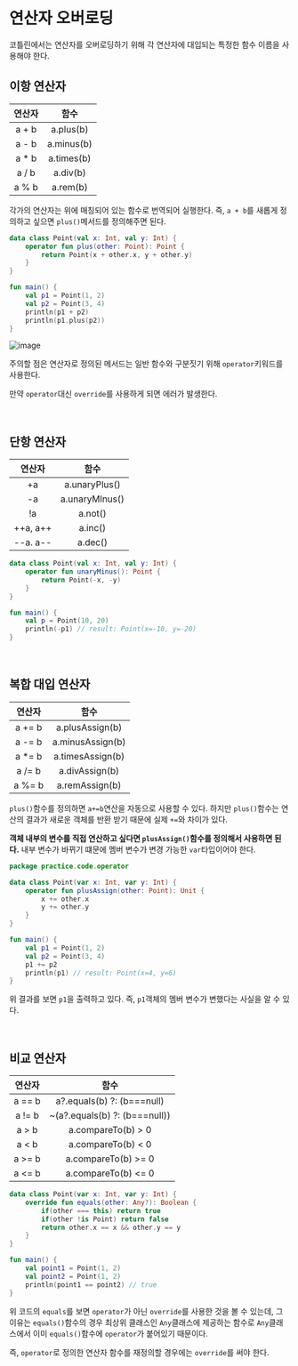 # 연산자 오버로딩

코틀린에서는 연산자를 오버로딩하기 위해 각 연산자에 대입되는 특정한 함수 이름을 사용해야 한다.

## 이항 연산자

| 연산자 |    함수    |
| :----: | :--------: |
| a + b  | a.plus(b)  |
| a - b  | a.minus(b) |
| a * b  | a.times(b) |
| a / b  |  a.div(b)  |
| a % b  |  a.rem(b)  |

각가의 연산자는 위에 매칭되어 있는 함수로 번역되어 실행한다. 즉, `a + b`를 새롭게 정의하고 싶으면 `plus()`메서드를 정의해주면 된다.

~~~kotlin
data class Point(val x: Int, val y: Int) {
    operator fun plus(other: Point): Point {
        return Point(x + other.x, y + other.y)
    }
}

fun main() {
    val p1 = Point(1, 2)
    val p2 = Point(3, 4)
    println(p1 + p2)
    println(p1.plus(p2))
}
~~~

![image](https://user-images.githubusercontent.com/43977617/126761079-6046602a-c491-4569-aeee-fc74a27b030c.png)

주의할 점은 연산자로 정의된 메서드는 일반 함수와 구분짓기 위해 `operator`키워드를 사용한다.

만약 `operator`대신 `override`를 사용하게 되면 에러가 발생한다.

</br >

## 단항 연산자

|  연산자  |      함수      |
| :------: | :------------: |
|    +a    | a.unaryPlus()  |
|    -a    | a.unaryMlnus() |
|    !a    |    a.not()     |
| ++a, a++ |    a.inc()     |
| --a. a-- |    a.dec()     |



```kotlin
data class Point(val x: Int, val y: Int) {
    operator fun unaryMinus(): Point {
        return Point(-x, -y)
    }
}

fun main() {
    val p = Point(10, 20)
    println(-p1) // result: Point(x=-10, y=-20)
}
```

</br >

## 복합 대입 연산자

| 연산자 |       함수       |
| :----: | :--------------: |
| a += b | a.plusAssign(b)  |
| a -= b | a.minusAssign(b) |
| a *= b | a.timesAssign(b) |
| a /= b |  a.divAssign(b)  |
| a %= b |  a.remAssign(b)  |

`plus()`함수를 정의하면 `a+=b`연산을 자동으로 사용할 수 있다. 하지만 `plus()`함수는 연산의 결과가 새로운 객체를 반환 받기 때문에 실제 `+=`와 차이가 있다.

**객체 내부의 변수를 직접 연산하고 싶다면 `plusAssign()`함수를 정의해서 사용하면 된다.** 내부 변수가 바뀌기 떄문에 멤버 변수가 변경 가능한 `var`타입이어야 한다.

~~~kotlin
package practice.code.operator

data class Point(var x: Int, var y: Int) {
    operator fun plusAssign(other: Point): Unit {
        x += other.x
        y += other.y
    }
}

fun main() {
    val p1 = Point(1, 2)
    val p2 = Point(3, 4)
    p1 += p2
    println(p1) // result: Point(x=4, y=6)
}
~~~

위 결과를 보면 `p1`을 출력하고 있다. 즉, `p1`객체의 멤버 변수가 변했다는 사실을 알 수 있다.

</br >

## 비교 연산자

| 연산자 |             함수              |
| :----: | :---------------------------: |
| a == b |  a?.equals(b) ?: (b===null)   |
| a != b | ~(a?.equals(b) ?: (b===null)) |
| a > b  |      a.compareTo(b) > 0       |
| a < b  |      a.compareTo(b) < 0       |
| a >= b |      a.compareTo(b) >= 0      |
| a <= b |      a.compareTo(b) <= 0      |

~~~kotlin
data class Point(var x: Int, var y: Int) {
    override fun equals(other: Any?): Boolean {
        if(other === this) return true
        if(other !is Point) return false
        return other.x == x && other.y == y
    }
}

fun main() {
    val point1 = Point(1, 2)
    val point2 = Point(1, 2)
    println(point1 == point2) // true
}
~~~

위 코드의 `equals`를 보면 `operator`가 아닌 `override`를 사용한 것을 볼 수 있는데, 그 이유는 `equals()`함수의 경우 최상위 클래스인 `Any`클래스에 제공하는 함수로 `Any`클래스에서 이미 `equals()`함수에 `operator`가 붙어있기 때문이다.

즉, `operator`로 정의한 연산자 함수를 재정의할 경우에는 `override`를 써야 한다.

